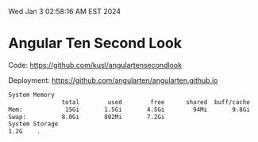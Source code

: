 Wed Jan  3 02:58:16 AM EST 2024

# Angular Ten Second Look

Code: https://github.com/kusl/angulartensecondlook

Deployment: https://github.com/angularten/angularten.github.io

```bash
System Memory
               total        used        free      shared  buff/cache   available
Mem:            15Gi       1.5Gi       4.5Gi        94Mi       9.8Gi        13Gi
Swap:          8.0Gi       802Mi       7.2Gi
System Storage
1.2G	.
